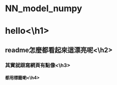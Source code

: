 # NN_model_numpy
<h1>hello<\h1>
  <h2>readme怎麼都看起來這漂亮呢<\h2>
    <h3>其實就跟寫網頁有點像<\h3>
      <h4>都用標籤喲<\h4>
